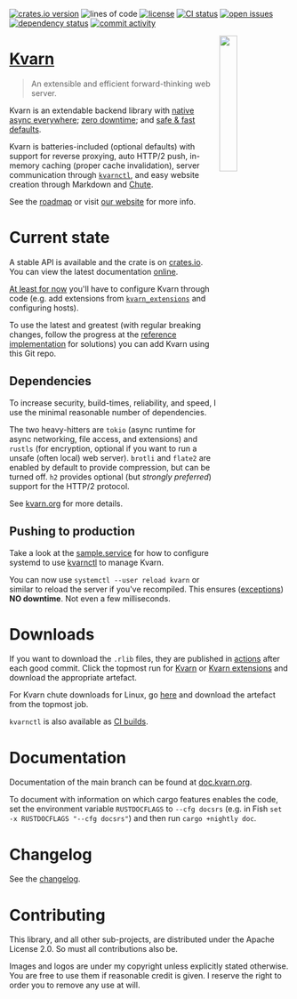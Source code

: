 [![crates.io version](https://img.shields.io/crates/v/kvarn)](https://crates.io/crates/kvarn)
![lines of code](https://img.shields.io/tokei/lines/github/Icelk/kvarn)
[![license](https://img.shields.io/github/license/Icelk/kvarn)](#contributing)
[![CI status](https://img.shields.io/github/actions/workflow/status/Icelk/kvarn/main.yml?branch=main)](https://github.com/Icelk/kvarn/actions)
[![open issues](https://img.shields.io/github/issues-raw/Icelk/kvarn)](https://github.com/Icelk/kvarn/issues)
[![dependency status](https://deps.rs/repo/github/Icelk/kvarn/status.svg)](https://deps.rs/repo/github/Icelk/kvarn)
[![commit activity](https://img.shields.io/github/commit-activity/m/Icelk/kvarn?label=commits)](https://github.com/Icelk/kvarn/tree/main/)

<img align="right" width="25%" src="https://kvarn.org/logo.svg">

# [Kvarn](https://kvarn.org/)

> An extensible and efficient forward-thinking web server.

Kvarn is an extendable backend library with [native async everywhere](https://kvarn.org/extensions/);
[zero downtime](https://kvarn.org/features/#graceful-shutdown--handover); and
[safe & fast defaults](https://kvarn.org/features/#sane-defaults).

Kvarn is batteries-included (optional defaults) with support for reverse proxying, auto HTTP/2 push,
in-memory caching (proper cache invalidation), server communication through [`kvarnctl`](https://github.com/Icelk/kvarn/tree/main/ctl/),
and easy website creation through Markdown and [Chute](https://github.com/Icelk/kvarn/tree/main/chute/).

See the [roadmap](roadmap.md) or visit [our website](https://kvarn.org/) for more info.

# Current state

A stable API is available and the crate is on [crates.io](https://crates.io/crates/kvarn).
You can view the latest documentation [online](https://doc.kvarn.org).

[At least for now](https://kvarn.org/config.) you'll have to configure Kvarn through code
(e.g. add extensions from [`kvarn_extensions`](extensions/README.md) and configuring hosts).

To use the latest and greatest
(with regular breaking changes, follow the progress at the
[reference implementation](https://github.com/Icelk/kvarn-reference) for solutions)
you can add Kvarn using this Git repo.

## Dependencies

To increase security, build-times, reliability, and speed, I use the minimal reasonable number of dependencies.

The two heavy-hitters are `tokio` (async runtime for async networking, file access, and extensions) and `rustls` (for encryption, optional if you want to run a unsafe (often local) web server).
`brotli` and `flate2` are enabled by default to provide compression, but can be turned off.
`h2` provides optional (but _strongly preferred_) support for the HTTP/2 protocol.

See [kvarn.org](https://kvarn.org/cargo-features.) for more details.

## Pushing to production

Take a look at the [sample.service](https://github.com/Icelk/kvarn/blob/main/sample.service)
for how to configure systemd to use [kvarnctl](https://kvarn.org/ctl/) to manage Kvarn.

You can now use `systemctl --user reload kvarn` or similar to reload the server if you've recompiled.
This ensures ([exceptions](https://kvarn.org/shutdown-handover.#handover)) **NO downtime**. Not even a few milliseconds.

# Downloads

If you want to download the `.rlib` files, they are published in [actions](https://github.com/Icelk/kvarn/actions) after each good commit.
Click the topmost run for
[Kvarn](https://github.com/Icelk/kvarn/actions/workflows/main.yml) or
[Kvarn extensions](https://github.com/Icelk/kvarn/actions/workflows/extensions.yml)
and download the appropriate artefact.

For Kvarn chute downloads for Linux, go [here](https://github.com/Icelk/kvarn/actions/workflows/chute.yml)
and download the artefact from the topmost job.

`kvarnctl` is also available as [CI builds](https://github.com/Icelk/kvarn/actions/workflows/kvarnctl.yml).

# Documentation

Documentation of the main branch can be found at [doc.kvarn.org](https://doc.kvarn.org/).

To document with information on which cargo features enables the code,
set the environment variable `RUSTDOCFLAGS` to `--cfg docsrs`
(e.g. in Fish `set -x RUSTDOCFLAGS "--cfg docsrs"`)
and then run `cargo +nightly doc`.

# Changelog

See the [changelog](https://github.com/Icelk/kvarn/blob/main/CHANGELOG.md).

# Contributing

This library, and all other sub-projects, are distributed under the Apache License 2.0.
So must all contributions also be.

Images and logos are under my copyright unless explicitly stated otherwise.
You are free to use them if reasonable credit is given. I reserve the right to order you to remove any use at will.
